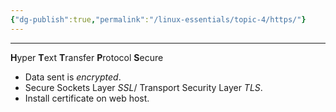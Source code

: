 ```yaml
---
{"dg-publish":true,"permalink":"/linux-essentials/topic-4/https/"}
---
```


---
**H**yper **T**ext **T**ransfer **P**rotocol **S**ecure

- Data sent is _encrypted_.
- Secure Sockets Layer _SSL_/ Transport Security Layer _TLS_.
- Install certificate on web host.